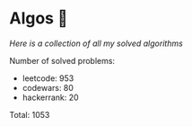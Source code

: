 # Algos 🏯

_Here is a collection of all my solved algorithms_

Number of solved problems:
- leetcode: 953
- codewars: 80
- hackerrank: 20

Total: 1053
